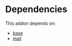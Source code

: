 # Dependencies

This addon depends on:

- [base](https://github.com/bringout/oca-ocb-core/tree/3269462e6a0442fbf5ae30a27b3c18135ac733b9/odoo-bringout-oca-ocb-base)
- [mail](https://github.com/bringout/oca-ocb-core/tree/3269462e6a0442fbf5ae30a27b3c18135ac733b9/odoo-bringout-oca-ocb-mail)

